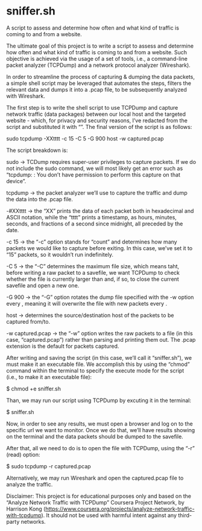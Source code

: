# sniffer.sh
A script to assess and determine how often and what kind of traffic is coming to and from a website.

The ultimate goal of this project is to write a script to assess and determine how often and what kind of traffic is coming to and from a website. Such objective is achieved via the usage of a set of tools, i.e., a command-line packet analyzer (TCPDump) and a network protocol analyzer (Wireshark).

In order to streamline the process of capturing & dumping the data packets, a simple shell script may be leveraged that automates the steps, filters the relevant data and dumps it into a .pcap file, to be subsequently analyzed with Wireshark.

The first step is to write the shell script to use TCPDump and capture network traffic (data packages) between our local host and the targeted website - which, for privacy and security reasons, I’ve redacted from the script and substituted it with “<url>”. The final version of the script is as follows:

sudo tcpdump -XXtttt -c 15 -C 5 -G 900 host <url> -w captured.pcap

The script breakdown is:

sudo → TCDump requires super-user privileges to capture packets. If we do not include the sudo command, we will most likely get an error such as “tcpdump: <network interface>: You don’t have permission to perform this capture on that device”.

tcpdump → the packet analyzer we’ll use to capture the traffic and dump the data into the .pcap file.

-#XXtttt → the “XX” prints the data of each packet both in hexadecimal and ASCII notation, while the “tttt” prints a timestamp, as hours, minutes, seconds, and fractions of a second since midnight, all preceded by the date.

-c 15 → the “-c” option stands for “count” and determines how many packets we would like to capture before exiting. In this case, we’ve set it to “15” packets, so it wouldn’t run indefinitely.

-C 5 → the “-C” determines the maximum file size, which means taht, before writing a raw packet to a savefile, we want TCPDump to check whether the file is currently larger than <file size> and, if so, to close the current savefile and open a new one.

-G 900 → the “-G” option rotates the dump file specified with the -w option every <seconds>, meaning it will overwrite the file with new packets every <seconds>.

host <url> → determines the source/destination host of the packets to be captured from/to. 

-w captured.pcap → the “-w” option writes the raw packets to a file (in this case, “captured.pcap”) rather than parsing and printing them out. The .pcap extension is the default for packets captured.

After writing and saving the script (in this case, we’ll call it “sniffer.sh”), we must make it an executable file. We accomplish this by using the “chmod” command within the terminal to specify the execute mode for the script (i.e., to make it an executable file):

$ chmod +e sniffer.sh

Than, we may run our script using TCPDump by excuting it in the terminal:

$ sniffer.sh

Now, in order to see any results, we must open a browser and log on to the specific url we want to monitor. Once we do that, we’ll have results showing on the terminal and the data packets should be dumped to the savefile. 

After that, all we need to do is to open the file with TCPDump, using the “-r” (read) option:

$ sudo tcpdump -r captured.pcap

Alternatively, we may run Wireshark and open the captured.pcap file to analyze the traffic.

Disclaimer: This project is for educational purposes only and based on the “Analyze Network Traffic with TCPDump” Coursera Project Network, by Harrison Kong (https://www.coursera.org/projects/analyze-network-traffic-with-tcpdump). It should not be used with harmful intent against any third-party networks.
